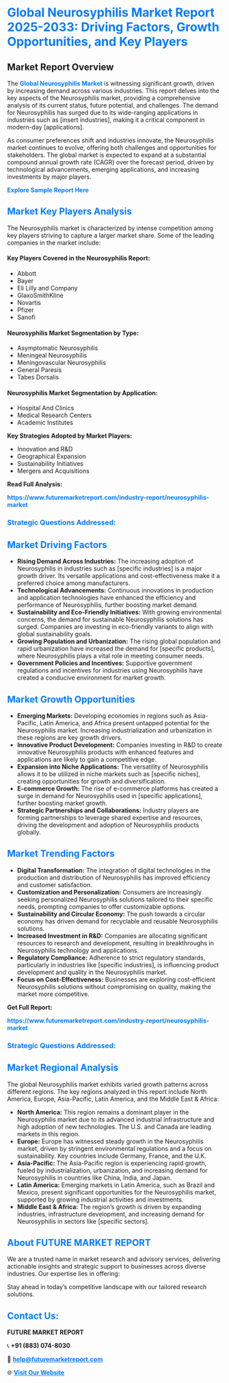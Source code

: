 <h1 style="color: #007BFF;">Global Neurosyphilis Market Report 2025-2033: Driving Factors, Growth Opportunities, and Key Players</h1>

<section id="overview">
<h2>Market Report Overview</h2>
<p>The <a href="https://www.futuremarketreport.com/industry-report/neurosyphilis-market" style="color: #007BFF; text-decoration: none;"><strong>Global Neurosyphilis Market</strong></a> is witnessing significant growth, driven by increasing demand across various industries. This report delves into the key aspects of the Neurosyphilis market, providing a comprehensive analysis of its current status, future potential, and challenges. The demand for Neurosyphilis has surged due to its wide-ranging applications in industries such as [insert industries], making it a critical component in modern-day [applications].</p>
<p>As consumer preferences shift and industries innovate, the Neurosyphilis market continues to evolve, offering both challenges and opportunities for stakeholders. The global market is expected to expand at a substantial compound annual growth rate (CAGR) over the forecast period, driven by technological advancements, emerging applications, and increasing investments by major players.</p>
</section>

<section id="overview">
<p><a href="https://www.futuremarketreport.com/request-sample/reportId=63715" style="color: #007BFF; text-decoration: none;"><strong>Explore Sample Report Here</strong></a></p>
</section>

<section id="key-players">
<h2 style="color: #007BFF;">Market Key Players Analysis</h2>
<p>The Neurosyphilis market is characterized by intense competition among key players striving to capture a larger market share. Some of the leading companies in the market include:</p>
<h4>Key Players Covered in the Neurosyphilis Report:</h4>
<ul><li>Abbott</li><li>Bayer</li><li>Eli Lilly and Company</li><li>GlaxoSmithKline</li><li>Novartis</li><li>Pfizer</li><li>Sanofi</li></ul>
<h4>Neurosyphilis Market Segmentation by Type:</h4>
<ul><li>Asymptomatic Neurosyphilis</li><li>Meningeal Neurosyphilis</li><li>Meningovascular Neurosyphilis</li><li>General Paresis</li><li>Tabes Dorsalis</li></ul>

<h4>Neurosyphilis Market Segmentation by Application:</h4>
<ul><li>Hospital And Clinics</li><li>Medical Research Centers</li><li>Academic Institutes</li></ul>
<p><strong>Key Strategies Adopted by Market Players:</strong></p>
<ul>
<li>Innovation and R&D</li>
<li>Geographical Expansion</li>
<li>Sustainability Initiatives</li>
<li>Mergers and Acquisitions</li>
</ul>
</section>

<section>
<p><strong>Read Full Analysis: </strong></p><a href="https://www.futuremarketreport.com/industry-report/neurosyphilis-market" style="color: #007BFF; text-decoration: none;"><strong>https://www.futuremarketreport.com/industry-report/neurosyphilis-market</strong></a>
<h3 style="color: #007BFF;">Strategic Questions Addressed:</h3>
</section>

<section id="driving-factors">
<h2 style="color: #007BFF;">Market Driving Factors</h2>
<ul>
<li><strong>Rising Demand Across Industries:</strong> The increasing adoption of Neurosyphilis in industries such as [specific industries] is a major growth driver. Its versatile applications and cost-effectiveness make it a preferred choice among manufacturers.</li>
<li><strong>Technological Advancements:</strong> Continuous innovations in production and application technologies have enhanced the efficiency and performance of Neurosyphilis, further boosting market demand.</li>
<li><strong>Sustainability and Eco-Friendly Initiatives:</strong> With growing environmental concerns, the demand for sustainable Neurosyphilis solutions has surged. Companies are investing in eco-friendly variants to align with global sustainability goals.</li>
<li><strong>Growing Population and Urbanization:</strong> The rising global population and rapid urbanization have increased the demand for [specific products], where Neurosyphilis plays a vital role in meeting consumer needs.</li>
<li><strong>Government Policies and Incentives:</strong> Supportive government regulations and incentives for industries using Neurosyphilis have created a conducive environment for market growth.</li>
</ul>
</section>

<section id="growth-opportunities">
<h2 style="color: #007BFF;">Market Growth Opportunities</h2>
<ul>
<li><strong>Emerging Markets:</strong> Developing economies in regions such as Asia-Pacific, Latin America, and Africa present untapped potential for the Neurosyphilis market. Increasing industrialization and urbanization in these regions are key growth drivers.</li>
<li><strong>Innovative Product Development:</strong> Companies investing in R&D to create innovative Neurosyphilis products with enhanced features and applications are likely to gain a competitive edge.</li>
<li><strong>Expansion into Niche Applications:</strong> The versatility of Neurosyphilis allows it to be utilized in niche markets such as [specific niches], creating opportunities for growth and diversification.</li>
<li><strong>E-commerce Growth:</strong> The rise of e-commerce platforms has created a surge in demand for Neurosyphilis used in [specific applications], further boosting market growth.</li>
<li><strong>Strategic Partnerships and Collaborations:</strong> Industry players are forming partnerships to leverage shared expertise and resources, driving the development and adoption of Neurosyphilis products globally.</li>
</ul>
</section>

<section id="trending-factors">
<h2 style="color: #007BFF;">Market Trending Factors</h2>
<ul>
<li><strong>Digital Transformation:</strong> The integration of digital technologies in the production and distribution of Neurosyphilis has improved efficiency and customer satisfaction.</li>
<li><strong>Customization and Personalization:</strong> Consumers are increasingly seeking personalized Neurosyphilis solutions tailored to their specific needs, prompting companies to offer customizable options.</li>
<li><strong>Sustainability and Circular Economy:</strong> The push towards a circular economy has driven demand for recyclable and reusable Neurosyphilis solutions.</li>
<li><strong>Increased Investment in R&D:</strong> Companies are allocating significant resources to research and development, resulting in breakthroughs in Neurosyphilis technology and applications.</li>
<li><strong>Regulatory Compliance:</strong> Adherence to strict regulatory standards, particularly in industries like [specific industries], is influencing product development and quality in the Neurosyphilis market.</li>
<li><strong>Focus on Cost-Effectiveness:</strong> Businesses are exploring cost-efficient Neurosyphilis solutions without compromising on quality, making the market more competitive.</li>
</ul>
</section>

<section>
<p><strong>Get Full Report: </strong></p><a href="https://www.futuremarketreport.com/industry-report/neurosyphilis-market" style="color: #007BFF; text-decoration: none;"><strong>https://www.futuremarketreport.com/industry-report/neurosyphilis-market</strong></a>
<h3 style="color: #007BFF;">Strategic Questions Addressed:</h3>
</section>


<section id="regional-analysis">
<h2 style="color: #007BFF;">Market Regional Analysis</h2>
<p>The global Neurosyphilis market exhibits varied growth patterns across different regions. The key regions analyzed in this report include North America, Europe, Asia-Pacific, Latin America, and the Middle East & Africa:</p>
<ul>
<li><strong>North America:</strong> This region remains a dominant player in the Neurosyphilis market due to its advanced industrial infrastructure and high adoption of new technologies. The U.S. and Canada are leading markets in this region.</li>
<li><strong>Europe:</strong> Europe has witnessed steady growth in the Neurosyphilis market, driven by stringent environmental regulations and a focus on sustainability. Key countries include Germany, France, and the U.K.</li>
<li><strong>Asia-Pacific:</strong> The Asia-Pacific region is experiencing rapid growth, fueled by industrialization, urbanization, and increasing demand for Neurosyphilis in countries like China, India, and Japan.</li>
<li><strong>Latin America:</strong> Emerging markets in Latin America, such as Brazil and Mexico, present significant opportunities for the Neurosyphilis market, supported by growing industrial activities and investments.</li>
<li><strong>Middle East & Africa:</strong> The region’s growth is driven by expanding industries, infrastructure development, and increasing demand for Neurosyphilis in sectors like [specific sectors].</li>
</ul>
</section>

<footer>
<h2 style="color: #007BFF;">About FUTURE MARKET REPORT</h2>
<p>We are a trusted name in market research and advisory services, delivering actionable insights and strategic support to businesses across diverse industries. Our expertise lies in offering:</p>

<p>Stay ahead in today’s competitive landscape with our tailored research solutions.</p>

<h2 style="color: #007BFF;">Contact Us:</h2>
<p><strong>FUTURE MARKET REPORT</strong></p>
<p>📞 <strong>+91 (883) 074-8030</strong></p>
<p>📧 <strong><a href="mailto:help@futuremarketreport.com" style="color: #007BFF;">help@futuremarketreport.com</a></strong></p>
<p>🌐 <strong><a href="https://www.futuremarketreport.com/" style="color: #007BFF;">Visit Our Website</a></strong></p>
</footer>